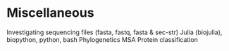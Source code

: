 # Miscellaneous

Investigating sequencing files (fasta, fastq, fasta & sec-str)
Julia (biojulia), biopython, python, bash
Phylogenetics
MSA
Protein classification 

